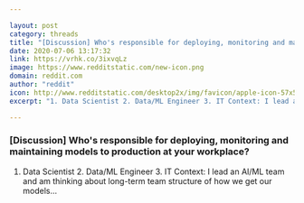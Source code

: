 ```yaml
---

layout: post
category: threads
title: "[Discussion] Who's responsible for deploying, monitoring and maintaining models to production at your workplace?"
date: 2020-07-06 13:17:32
link: https://vrhk.co/3ixvqLz
image: https://www.redditstatic.com/new-icon.png
domain: reddit.com
author: "reddit"
icon: http://www.redditstatic.com/desktop2x/img/favicon/apple-icon-57x57.png
excerpt: "1. Data Scientist 2. Data/ML Engineer 3. IT Context: I lead an AI/ML team and am thinking about long-term team structure of how we get our models..."

---
```


### [Discussion] Who's responsible for deploying, monitoring and maintaining models to production at your workplace?

1. Data Scientist 2. Data/ML Engineer 3. IT Context: I lead an AI/ML team and am thinking about long-term team structure of how we get our models...